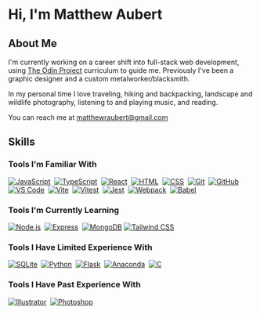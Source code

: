 # Hi, I'm Matthew Aubert

## About Me

I'm currently working on a career shift into full-stack web development, using <a href="https://www.theodinproject.com/">The Odin Project</a> curriculum to guide me. Previously I've been a graphic designer and a custom metalworker/blacksmith.

In my personal time I love traveling, hiking and backpacking, landscape and wildlife photography, listening to and playing music, and reading.

You can reach me at matthewraubert@gmail.com

## Skills

### Tools I'm Familiar With
[![JavaScript](https://skillicons.dev/icons?i=js)](https://skillicons.dev "JavaScript")&nbsp;
[![TypeScript](https://skillicons.dev/icons?i=ts)](https://skillicons.dev "TypeScript")&nbsp;
[![React](https://skillicons.dev/icons?i=react)](https://skillicons.dev "React")&nbsp;
[![HTML](https://skillicons.dev/icons?i=html)](https://skillicons.dev "HTML")&nbsp;
[![CSS](https://skillicons.dev/icons?i=css)](https://skillicons.dev "CSS")&nbsp;
[![Git](https://skillicons.dev/icons?i=git)](https://skillicons.dev "Git")&nbsp;
[![GitHub](https://skillicons.dev/icons?i=github)](https://skillicons.dev "GitHub")&nbsp;
[![VS Code](https://skillicons.dev/icons?i=vscode)](https://skillicons.dev "VS Code")&nbsp;
[![Vite](https://skillicons.dev/icons?i=vite)](https://skillicons.dev "Vite")&nbsp;
[![Vitest](https://skillicons.dev/icons?i=vitest)](https://skillicons.dev "Vitest")&nbsp;
[![Jest](https://skillicons.dev/icons?i=jest)](https://skillicons.dev "Jest")&nbsp;
[![Webpack](https://skillicons.dev/icons?i=webpack)](https://skillicons.dev "Webpack")&nbsp;
[![Babel](https://skillicons.dev/icons?i=babel)](https://skillicons.dev "Babel")

### Tools I'm Currently Learning
[![Node.js](https://skillicons.dev/icons?i=nodejs)](https://skillicons.dev "Node.js")&nbsp;
[![Express](https://skillicons.dev/icons?i=express)](https://skillicons.dev "Express")&nbsp;
[![MongoDB](https://skillicons.dev/icons?i=mongodb)](https://skillicons.dev "MongoDB")
[![Tailwind CSS](https://skillicons.dev/icons?i=tailwind)](https://skillicons.dev "Tailwind CSS")

### Tools I Have Limited Experience With
[![SQLite](https://skillicons.dev/icons?i=sqlite)](https://skillicons.dev "SQLite")&nbsp;
[![Python](https://skillicons.dev/icons?i=py)](https://skillicons.dev "Python")&nbsp;
[![Flask](https://skillicons.dev/icons?i=flask)](https://skillicons.dev "Flask")&nbsp;
[![Anaconda](https://skillicons.dev/icons?i=anaconda)](https://skillicons.dev "Anaconda")&nbsp;
[![C](https://skillicons.dev/icons?i=c)](https://skillicons.dev "C")

### Tools I Have Past Experience With
[![Illustrator](https://skillicons.dev/icons?i=ai)](https://skillicons.dev "Illustrator")&nbsp;
[![Photoshop](https://skillicons.dev/icons?i=ps)](https://skillicons.dev "Photoshop")

<!---
matthewaubert/matthewaubert is a ✨ special ✨ repository because its `README.md` (this file) appears on your GitHub profile.
You can click the Preview link to take a look at your changes.
--->
